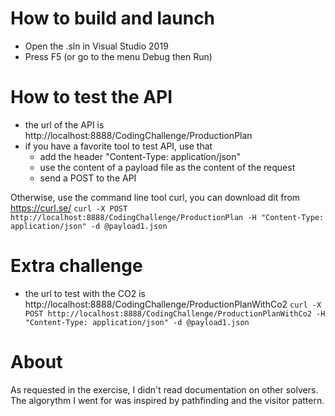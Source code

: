 # How to build and launch
- Open the .sln in Visual Studio 2019
- Press F5 (or go to the menu Debug then Run)

# How to test the API
- the url of the API is http://localhost:8888/CodingChallenge/ProductionPlan
- if you have a favorite tool to test API, use that
	- add the header "Content-Type: application/json"
	- use the content of a payload file as the content of the request
	- send a POST to the API

Otherwise, use the command line tool curl, you can download dit from https://curl.se/
```curl -X POST http://localhost:8888/CodingChallenge/ProductionPlan -H "Content-Type: application/json" -d @payload1.json```

# Extra challenge
- the url to test with the CO2 is http://localhost:8888/CodingChallenge/ProductionPlanWithCo2
```curl -X POST http://localhost:8888/CodingChallenge/ProductionPlanWithCo2 -H "Content-Type: application/json" -d @payload1.json```

# About
As requested in the exercise, I didn't read documentation on other solvers.
The algorythm I went for was inspired by pathfinding and the visitor pattern.
